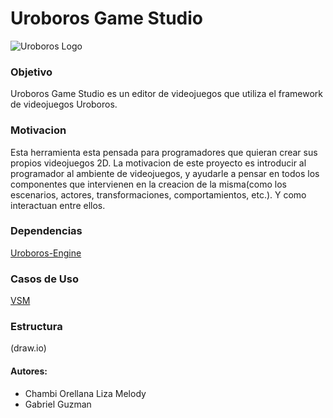 # Uroboros Game Studio

![Uroboros Logo](D:\Gabriel\TIP\ouroboros-snake-religion-by-Vexels.png)

### Objetivo
Uroboros Game Studio es un editor de videojuegos que utiliza el framework de videojuegos Uroboros.

### Motivacion
Esta herramienta esta pensada para programadores que quieran crear sus propios videojuegos 2D. La motivacion de este proyecto es introducir al programador al ambiente de videojuegos, y ayudarle a pensar en todos los componentes que intervienen en la creacion de la misma(como los escenarios, actores, transformaciones, comportamientos, etc.). Y como interactuan entre ellos.

### Dependencias
[Uroboros-Engine](https://github.com/TeamUroboros/Uroboros-Engine/tree/develop)

### Casos de Uso
[VSM](https://realtimeboard.com/app/board/o9J_kxnZcYo=/)

### Estructura
(draw.io)

#### Autores:
* Chambi Orellana Liza Melody
* Gabriel Guzman
